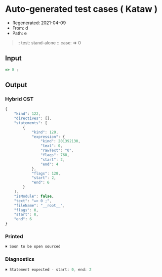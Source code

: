 # Auto-generated test cases ( Kataw )
- Regenerated: 2021-04-09
- From: d
- Path: e
> :: test: stand-alone
> :: case: => 0
## Input

`````js
=> 0 ;
`````

## Output

### Hybrid CST

```javascript
{
    "kind": 122,
    "directives": [],
    "statements": [
        {
            "kind": 120,
            "expression": {
                "kind": 201392130,
                "text": 0,
                "rawText": "0",
                "flags": 768,
                "start": 2,
                "end": 4
            },
            "flags": 128,
            "start": 2,
            "end": 6
        }
    ],
    "isModule": false,
    "text": "=> 0 ;",
    "fileName": "__root__",
    "flags": 0,
    "start": 0,
    "end": 6
}
```

### Printed

```javascript
✖ Soon to be open sourced
```

### Diagnostics

```javascript
✖ Statement expected - start: 0, end: 2

```

